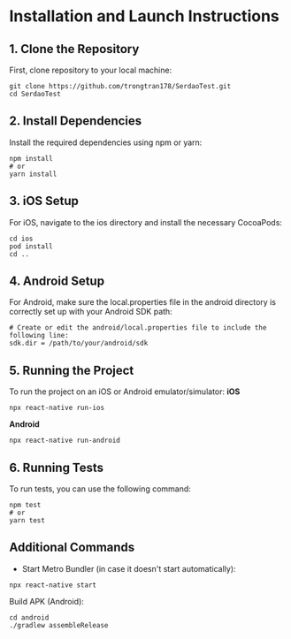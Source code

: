 # Installation and Launch Instructions

## 1. Clone the Repository
First, clone repository to your local machine:
```
git clone https://github.com/trongtran178/SerdaoTest.git
cd SerdaoTest
```

## 2. Install Dependencies
Install the required dependencies using npm or yarn:
```
npm install
# or
yarn install
```

## 3. iOS Setup
For iOS, navigate to the ios directory and install the necessary CocoaPods:
```
cd ios
pod install
cd ..
```

## 4. Android Setup
For Android, make sure the local.properties file in the android directory is correctly set up with your Android SDK path:
```
# Create or edit the android/local.properties file to include the following line:
sdk.dir = /path/to/your/android/sdk
```

## 5. Running the Project
To run the project on an iOS or Android emulator/simulator:
**iOS**
```
npx react-native run-ios
```
**Android**
```
npx react-native run-android
```

## 6. Running Tests
To run tests, you can use the following command:
```
npm test
# or
yarn test
```

## Additional Commands
- Start Metro Bundler (in case it doesn't start automatically):
```
npx react-native start
```
Build APK (Android):
```
cd android
./gradlew assembleRelease
```

